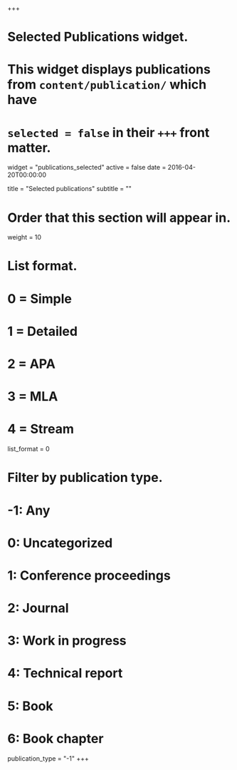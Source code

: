 +++
# Selected Publications widget.
# This widget displays publications from `content/publication/` which have
# `selected = false` in their `+++` front matter.
widget = "publications_selected"
active = false
date = 2016-04-20T00:00:00

title = "Selected publications"
subtitle = ""

# Order that this section will appear in.
weight = 10

# List format.
#   0 = Simple
#   1 = Detailed
#   2 = APA
#   3 = MLA
#   4 = Stream
list_format = 0

# Filter by publication type.
# -1: Any
#  0: Uncategorized
#  1: Conference proceedings
#  2: Journal
#  3: Work in progress
#  4: Technical report
#  5: Book
#  6: Book chapter
publication_type = "-1"
+++

